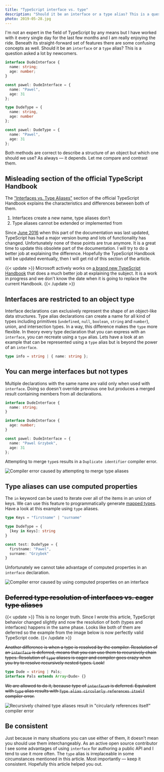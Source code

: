 ```yaml
---
title: "TypeScript interface vs. type"
description: "Should it be an interface or a type alias? This is a question asked a lot by newcomers. Let me clarify the difference."
photo: 2019-05-28.jpg
---
```


I'm not an expert in the field of TypeScript by any means but I have worked with it every single day for the last few months and I am really enjoying the ride. Beneath its straight-forward set of features there are some confusing concepts as well. Should it be an `interface` or a `type` alias? This is a question asked a lot by newcomers.

```ts
interface DudeInterface {
  name: string;
  age: number;
}

const pawel: DudeInterface = {
  name: "Pawel",
  age: 31
};
```

```ts
type DudeType = {
  name: string,
  age: number
};

const pawel: DudeType = {
  name: "Pawel",
  age: 31
};
```

Both methods are correct to describe a structure of an object but which one should we use? As always — it depends. Let me compare and contrast them.

## Misleading section of the official TypeScript Handbook

The ["Interfaces vs. Type Aliases"](http://www.typescriptlang.org/docs/handbook/advanced-types.html#interfaces-vs-type-aliases) section of the official TypeScript Handbook explains the characteristics and differences between both of them.

1. Interfaces create a new name, type aliases don’t
2. Type aliases cannot be extended or implemented from

Since [June 2016](https://github.com/microsoft/TypeScript-Handbook/commit/939650d392f389090b663bc5117234cfda5d4812) when this part of the documentation was last updated, TypeScript has had a major version bump and lots of functionality has changed. Unfortunately none of these points are true anymore. It is a great time to update this obsolete part of the documentation. I will try to do a better job at explaining the difference. Hopefully the TypeScript Handbook will be updated eventually, then I will get rid of this section of the article.

{{< update >}}
Microsoft actively works on [a brand new TypeScript Handbook](https://microsoft.github.io/TypeScript-New-Handbook/everything/#interface-vs-alias) that does a much better job at explaining the subject. It is a work in progress and we don't know the date when it is going to replace the current Handbook.
{{< /update >}}

## Interfaces are restricted to an object type

Interface declarations can exclusively represent the shape of an object-like data structures. Type alias declarations can create a name for all kind of types including primitives (`undefined`, `null`, `boolean`, `string` and `number`), union, and intersection types. In a way, this difference makes the `type` more flexible. In theory every type declaration that you can express with an `interface`, you can recreate using a `type` alias. Lets have a look at an example that can be represented using a `type` alias but is beyond the power of an `interface`.

```ts
type info = string | { name: string };
```

## You can merge interfaces but not types

Multiple declarations with the same name are valid only when used with `interface`. Doing so doesn't override previous one but produces a merged result containing members from all declarations.

```ts
interface DudeInterface {
  name: string;
}

interface DudeInterface {
  age: number;
}

const pawel: DudeInterface = {
  name: "Pawel Grzybek",
  age: 31
};
```

Attempting to merge `type`s results in a `Duplicate identifier` compiler error.

![Compiler error caused by attempting to merge type aliases](/photos/2019-05-28-1.jpg)

## Type aliases can use computed properties

The `in` keyword can be used to iterate over all of the items in an union of keys. We can use this feature to programmatically generate [mapped types](https://www.typescriptlang.org/docs/handbook/advanced-types.html#mapped-types). Have a look at this example using `type` aliases.

```ts
type Keys = "firstname" | "surname"

type DudeType = {
  [key in Keys]: string
}

const test: DudeType = {
  firstname: "Pawel",
  surname: "Grzybek"
}
```

Unfortunately we cannot take advantage of computed properties in an `interface` declaration.

![Compiler error caused by using computed properties on an interface](/photos/2019-05-28-2.jpg)

## ~~Deferred type resolution of interfaces vs. eager type aliases~~

{{< update >}}
This is no longer truth. Since I wrote this article, TypeScript behavior changed slightly and now the resolution of both (types and interfaces) happens in the same phase. Looks like both of them are deferred so the example from the image below is now perfectly valid TypeScript code.
{{< /update >}}

~~Another difference is when a type is resolved by the compiler. Resolution of an `interface` is deferred, means that you can use them to recursively chain types. Resolution of `type` aliases is eager and compiler goes crazy when you try to resolve recursively nested types. Look!~~

```ts
type Dude = string | Pals;
interface Pals extends Array<Dude> {}
```

~~We are allowed to do it, because type of `interface`s is deferred. Equivalent with `type` alias results with `Type alias circularly references itself` compiler error.~~

![Recursively chained type aliases result in "circularly references itself" compiler error](/photos/2019-05-28-3.jpg)

## Be consistent

Just because in many situations you can use either of them, it doesn't mean you should use them interchangeably. As an active open source contributor I see some advantages of using `interface` for authoring a public API and I tend to use it more often. The `type` alias is irreplaceable in some circumstances mentioned in this article. Most importantly — keep it consistent. Hopefully this article helped you out.
